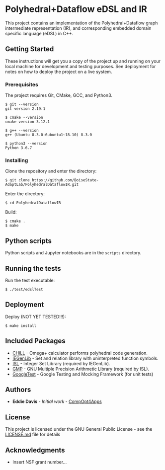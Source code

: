 # Polyhedral+Dataflow eDSL and IR

This project contains an implementation of the Polyhedral+Dataflow graph intermediate representation (IR), and
corresponding embedded domain specific language (eDSL) in C++.

## Getting Started

These instructions will get you a copy of the project up and running on your local machine for development and testing
purposes. See deployment for notes on how to deploy the project on a live system.

### Prerequisites

The project requires Git, CMake, GCC, and Python3.

```
$ git --version
git version 2.19.1

$ cmake --version
cmake version 3.12.1

$ g++ --version
g++ (Ubuntu 8.3.0-6ubuntu1~18.10) 8.3.0

$ python3 --version
Python 3.6.7
```

### Installing

Clone the repository and enter the directory:

```
$ git clone https://github.com/BoiseState-AdaptLab/PolyhedralDataflowIR.git
```

Enter the directory:

```
$ cd PolyhedralDataflowIR
```

Build:

```
$ cmake .
$ make
```

## Python scripts

Python scripts and Jupyter notebooks are in the `scripts` directory.

## Running the tests

Run the test executable:

```
$ ./test/edslTest
```

## Deployment

Deploy (NOT YET TESTED!!!):

```
$ make install
```

## Included Packages

* [CHiLL](https://github.com/CtopCsUtahEdu/chill-dev) - Omega+ calculator performs polyhedral code generation.
* [IEGenLib](https://github.com/CompOpt4Apps/IEGenLib) - Set and relation library with uninterpreted function symbols.
* [ISL](https://github.com/Meinersbur/isl) - Integer Set Library (required by IEGenLib).
* [GMP](https://gmplib.org) - GNU Multiple Precision Arithmetic Library (required by ISL).
* [GoogleTest](https://github.com/google/googletest) - Google Testing and Mocking Framework (for unit tests)

## Authors

* **Eddie Davis** - *Initial work* - [CompOpt4Apps](https://github.com/CompOpt4Apps/VariationsOnATheme)

## License

This project is licensed under the GNU General Public License - see the [LICENSE.md](LICENSE.md) file for details

## Acknowledgments

* Insert NSF grant number...
